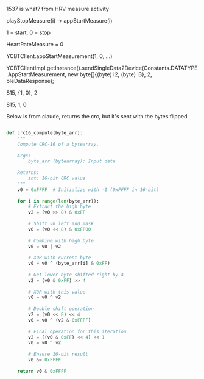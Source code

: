1537 is what? from HRV measure activity

playStopMeasure(i) -> appStartMeasure(i)

1 = start, 0 = stop

HeartRateMeasure = 0

 YCBTClient.appStartMeasurement(1, 0, ...)

YCBTClientImpl.getInstance().sendSingleData2Device(Constants.DATATYPE.AppStartMeasurement, new byte[]{(byte) i2, (byte) i3}, 2, bleDataResponse);


815, {1, 0}, 2

815, 1, 0

Below is from claude, returns the crc, but it's sent with the bytes flipped

```python

def crc16_compute(byte_arr):
    """
    Compute CRC-16 of a bytearray.
    
    Args:
        byte_arr (bytearray): Input data
        
    Returns:
        int: 16-bit CRC value
    """
    v0 = 0xFFFF  # Initialize with -1 (0xFFFF in 16-bit)
    
    for i in range(len(byte_arr)):
        # Extract the high byte
        v2 = (v0 >> 8) & 0xFF
        
        # Shift v0 left and mask
        v0 = (v0 << 8) & 0xFF00
        
        # Combine with high byte
        v0 = v0 | v2
        
        # XOR with current byte
        v0 = v0 ^ (byte_arr[i] & 0xFF)
        
        # Get lower byte shifted right by 4
        v2 = (v0 & 0xFF) >> 4
        
        # XOR with this value
        v0 = v0 ^ v2
        
        # Double shift operation
        v2 = (v0 << 8) << 4
        v0 = v0 ^ (v2 & 0xFFFF)
        
        # Final operation for this iteration
        v2 = ((v0 & 0xFF) << 4) << 1
        v0 = v0 ^ v2
        
        # Ensure 16-bit result
        v0 &= 0xFFFF
    
    return v0 & 0xFFFF
```

